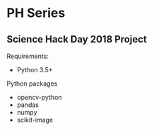 # PH Series

## Science Hack Day 2018 Project

Requirements:
* Python 3.5+

Python packages
* opencv-python
* pandas
* numpy
* scikit-image